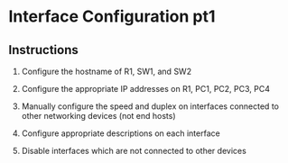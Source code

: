 # Interface Configuration pt1

## Instructions

1. Configure the hostname of R1, SW1, and SW2

2. Configure the appropriate IP addresses on R1, PC1, PC2, PC3, PC4

3. Manually configure the speed and duplex on interfaces connected to other 
    networking devices (not end hosts)

4. Configure appropriate descriptions on each interface

5. Disable interfaces which are not connected to other devices